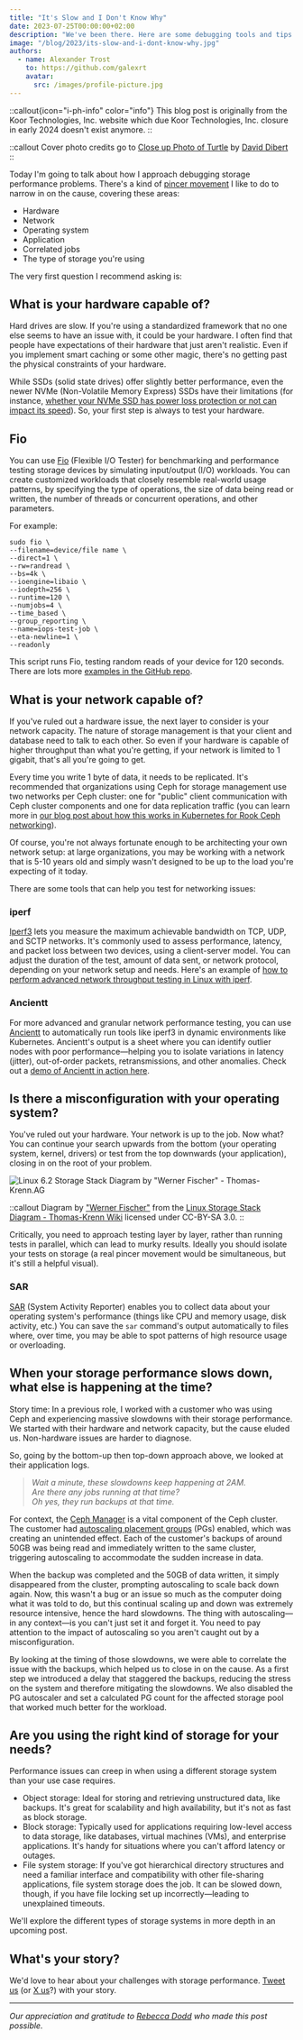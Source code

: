 ```yaml
---
title: "It's Slow and I Don't Know Why"
date: 2023-07-25T00:00:00+02:00
description: "We've been there. Here are some debugging tools and tips for getting to the bottom of storage performance issues."
image: "/blog/2023/its-slow-and-i-dont-know-why.jpg"
authors:
  - name: Alexander Trost
    to: https://github.com/galexrt
    avatar:
      src: /images/profile-picture.jpg
---
```


::callout{icon="i-ph-info" color="info"}
This blog post is originally from the Koor Technologies, Inc. website which due Koor Technologies, Inc. closure in early 2024 doesn't exist anymore.
::

::callout
Cover photo credits go to [Close up Photo of Turtle](https://www.pexels.com/photo/close-up-photo-of-turtle-2613148/) by [David Dibert](https://twitter.com/dibert)
::

Today I'm going to talk about how I approach debugging storage performance problems. There's a kind of [pincer movement](https://en.wikipedia.org/wiki/Pincer_movement) I like to do to narrow in on the cause, covering these areas:

- Hardware
- Network
- Operating system
- Application
- Correlated jobs
- The type of storage you're using

The very first question I recommend asking is:

## What is your hardware capable of?

Hard drives are slow. If you're using a standardized framework that no one else seems to have an issue with, it could be your hardware. I often find that people have expectations of their hardware that just aren't realistic. Even if you implement smart caching or some other magic, there's no getting past the physical constraints of your hardware.

While SSDs (solid state drives) offer slightly better performance, even the newer NVMe (Non-Volatile Memory Express) SSDs have their limitations (for instance, [whether your NVMe SSD has power loss protection or not can impact its speed](https://blog.okami.dev/ceph-etcd-and-the-sync-hole/)). So, your first step is always to test your hardware.

## Fio

You can use [Fio](https://github.com/axboe/fio) (Flexible I/O Tester) for benchmarking and performance testing storage devices by simulating input/output (I/O) workloads. You can create customized workloads that closely resemble real-world usage patterns, by specifying the type of operations, the size of data being read or written, the number of threads or concurrent operations, and other parameters.

For example:

```
sudo fio \
--filename=device/file name \
--direct=1 \
--rw=randread \
--bs=4k \
--ioengine=libaio \
--iodepth=256 \
--runtime=120 \
--numjobs=4 \
--time_based \
--group_reporting \
--name=iops-test-job \
--eta-newline=1 \
--readonly
```

This script runs Fio, testing random reads of your device for 120 seconds. There are lots more [examples in the GitHub repo](https://github.com/axboe/fio/tree/master/examples).

## What is your network capable of?

If you've ruled out a hardware issue, the next layer to consider is your network capacity. The nature of storage management is that your client and database need to talk to each other. So even if your hardware is capable of higher throughput than what you're getting, if your network is limited to 1 gigabit, that's all you're going to get.

Every time you write 1 byte of data, it needs to be replicated. It's recommended that organizations using Ceph for storage management use two networks per Ceph cluster: one for "public" client communication with Ceph cluster components and one for data replication traffic (you can learn more in [our blog post about how this works in Kubernetes for Rook Ceph networking](/blog/2023/multus-is-the-way-to-go-for-rook-ceph-networking/)).

Of course, you're not always fortunate enough to be architecting your own network setup: at large organizations, you may be working with a network that is 5-10 years old and simply wasn't designed to be up to the load you're expecting of it today.

There are some tools that can help you test for networking issues:

### iperf

[Iperf3](https://github.com/esnet/iperf) lets you measure the maximum achievable bandwidth on TCP, UDP, and SCTP networks. It's commonly used to assess performance, latency, and packet loss between two devices, using a client-server model. You can adjust the duration of the test, amount of data sent, or network protocol, depending on your network setup and needs. Here's an example of [how to perform advanced network throughput testing in Linux with iperf](https://www.tecmint.com/test-network-throughput-in-linux/).

### Ancientt

For more advanced and granular network performance testing, you can use [Ancientt](https://github.com/galexrt/ancientt) to automatically run tools like iperf3 in dynamic environments like Kubernetes. Ancientt's output is a sheet where you can identify outlier nodes with poor performance—helping you to isolate variations in latency (jitter), out-of-order packets, retransmissions, and other anomalies. Check out a [demo of Ancientt in action here](https://github.com/galexrt/ancientt/blob/main/docs/demos.md).

## Is there a misconfiguration with your operating system?

You've ruled out your hardware. Your network is up to the job. Now what? You can continue your search upwards from the bottom (your operating system, kernel, drivers) or test from the top downwards (your application), closing in on the root of your problem.

![Linux 6.2 Storage Stack Diagram by "Werner Fischer" - Thomas-Krenn.AG](/blog/2023/its-slow-and-i-dont-know-why/Linux-storage-stack-diagram_v6.2.png)

::callout
Diagram by ["Werner Fischer"](https://www.thomas-krenn.com/en/wiki/User:Wfischer) from the [Linux Storage Stack Diagram - Thomas-Krenn Wiki](https://www.thomas-krenn.com/en/wiki/Linux_Storage_Stack_Diagram) licensed under CC-BY-SA 3.0.
::

Critically, you need to approach testing layer by layer, rather than running tests in parallel, which can lead to murky results. Ideally you should isolate your tests on storage (a real pincer movement would be simultaneous, but it's still a helpful visual).

### SAR

[SAR](https://linux.die.net/man/1/sar) (System Activity Reporter) enables you to collect data about your operating system's performance (things like CPU and memory usage, disk activity, etc.) You can save the `sar` command's output automatically to files where, over time, you may be able to spot patterns of high resource usage or overloading.

## When your storage performance slows down, what else is happening at the time?

Story time: In a previous role, I worked with a customer who was using Ceph and experiencing massive slowdowns with their storage performance. We started with their hardware and network capacity, but the cause eluded us. Non-hardware issues are harder to diagnose.

So, going by the bottom-up then top-down approach above, we looked at their application logs.

> *Wait a minute, these slowdowns keep happening at 2AM.*<br/>
> *Are there any jobs running at that time?*<br/>
> *Oh yes, they run backups at that time.*

For context, the [Ceph Manager](https://docs.ceph.com/en/quincy/mgr/#ceph-manager-daemon) is a vital component of the Ceph cluster. The customer had [autoscaling placement groups](https://docs.ceph.com/en/latest/rados/operations/placement-groups/) (PGs) enabled, which was creating an unintended effect. Each of the customer's backups of around 50GB was being read and immediately written to the same cluster, triggering autoscaling to accommodate the sudden increase in data.

When the backup was completed and the 50GB of data written, it simply disappeared from the cluster, prompting autoscaling to scale back down again. Now, this wasn't a bug or an issue so much as the computer doing what it was told to do, but this continual scaling up and down was extremely resource intensive, hence the hard slowdowns. The thing with autoscaling—in any context—is you can't just set it and forget it. You need to pay attention to the impact of autoscaling so you aren't caught out by a misconfiguration.

By looking at the timing of those slowdowns, we were able to correlate the issue with the backups, which helped us to close in on the cause. As a first step we introduced a delay that staggered the backups, reducing the stress on the system and therefore mitigating the slowdowns. We also disabled the PG autoscaler and set a calculated PG count for the affected storage pool that worked much better for the workload.

## Are you using the right kind of storage for your needs?

Performance issues can creep in when using a different storage system than your use case requires.

- Object storage: Ideal for storing and retrieving unstructured data, like backups. It's great for scalability and high availability, but it's not as fast as block storage.
- Block storage: Typically used for applications requiring low-level access to data storage, like databases, virtual machines (VMs), and enterprise applications. It's handy for situations where you can't afford latency or outages.
- File system storage: If you've got hierarchical directory structures and need a familiar interface and compatibility with other file-sharing applications, file system storage does the job. It can be slowed down, though, if you have file locking set up incorrectly—leading to unexplained timeouts.

We'll explore the different types of storage systems in more depth in an upcoming post.

## What's your story?

We'd love to hear about your challenges with storage performance. [Tweet us](https://twitter.com/koor_tech) (or [X us](https://x.com/koor_tech)?) with your story.

---

*Our appreciation and gratitude to [Rebecca Dodd](https://thebasementoffice.co.uk/) who made this post possible.*
